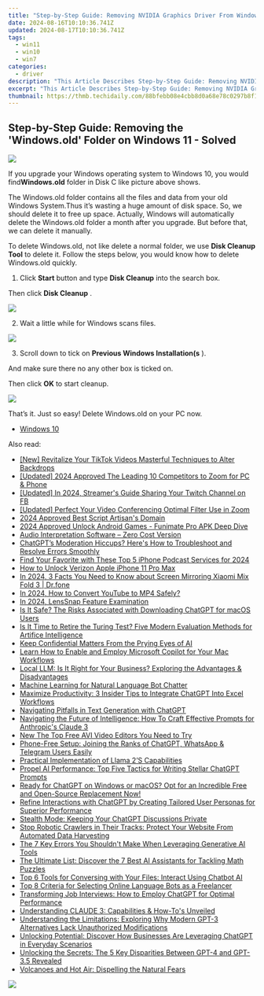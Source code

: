 ```yaml
---
title: "Step-by-Step Guide: Removing NVIDIA Graphics Driver From Windows 10"
date: 2024-08-16T10:10:36.741Z
updated: 2024-08-17T10:10:36.741Z
tags:
  - win11
  - win10
  - win7
categories:
  - driver
description: "This Article Describes Step-by-Step Guide: Removing NVIDIA Graphics Driver From Windows 10"
excerpt: "This Article Describes Step-by-Step Guide: Removing NVIDIA Graphics Driver From Windows 10"
thumbnail: https://thmb.techidaily.com/88bfebb08e4cbb8d0a68e78c0297b8f1e363343f342702915251fd121c5a13e0.jpg
---
```


## Step-by-Step Guide: Removing the 'Windows.old' Folder on Windows 11 - Solved

![](https://images.drivereasy.com/wp-content/uploads/2017/02/1-15.png)

 If you upgrade your Windows operating system to Windows 10, you would find**Windows.old** folder in Disk C like picture above shows.

 The Windows.old folder contains all the files and data from your old Windows System.Thus it’s wasting a huge amount of disk space. So, we should delete it to free up space. Actually, Windows will automatically delete the Windows.old folder a month after you upgrade. But before that, we can delete it manually.

 To delete Windows.old, not like delete a normal folder, we use **Disk Cleanup Tool** to delete it. Follow the steps below, you would know how to delete Windows.old quickly.

 1) Click **Start**  button and type **Disk Cleanup**  into the search box.

 Then click **Disk Cleanup** .

![](https://images.drivereasy.com/wp-content/uploads/2017/02/2-14.png)

2) Wait a little while for Windows scans files.

![](https://images.drivereasy.com/wp-content/uploads/2017/02/4-8.png)

 3) Scroll down to tick on **Previous Windows Installation(s** ).

And make sure there no any other box is ticked on.

 Then click **OK** to start cleanup.

![](https://images.drivereasy.com/wp-content/uploads/2017/02/3-8.png)

That’s it. Just so easy! Delete Windows.old on your PC now.

* [Windows 10](https://tools.techidaily.com/drivereasy/download/)

<ins class="adsbygoogle"
     style="display:block"
     data-ad-format="autorelaxed"
     data-ad-client="ca-pub-7571918770474297"
     data-ad-slot="1223367746"></ins>



<ins class="adsbygoogle"
     style="display:block"
     data-ad-client="ca-pub-7571918770474297"
     data-ad-slot="8358498916"
     data-ad-format="auto"
     data-full-width-responsive="true"></ins>

<span class="atpl-alsoreadstyle">Also read:</span>
<div><ul>
<li><a href="https://tiktok-videos.techidaily.com/new-revitalize-your-tiktok-videos-masterful-techniques-to-alter-backdrops/"><u>[New] Revitalize Your TikTok Videos  Masterful Techniques to Alter Backdrops</u></a></li>
<li><a href="https://screen-video-capture.techidaily.com/updated-2024-approved-the-leading-10-competitors-to-zoom-for-pc-and-phone/"><u>[Updated] 2024 Approved  The Leading 10 Competitors to Zoom for PC & Phone</u></a></li>
<li><a href="https://facebook-videos.techidaily.com/updated-in-2024-streamers-guide-sharing-your-twitch-channel-on-fb/"><u>[Updated] In 2024, Streamer's Guide  Sharing Your Twitch Channel on FB</u></a></li>
<li><a href="https://screen-sharing-recording.techidaily.com/updated-perfect-your-video-conferencing-optimal-filter-use-in-zoom/"><u>[Updated] Perfect Your Video Conferencing  Optimal Filter Use in Zoom</u></a></li>
<li><a href="https://extra-hints.techidaily.com/2024-approved-best-script-artisans-domain/"><u>2024 Approved  Best Script Artisan's Domain</u></a></li>
<li><a href="https://some-guidance.techidaily.com/2024-approved-unlock-android-games-funimate-pro-apk-deep-dive/"><u>2024 Approved  Unlock Android Games - Funimate Pro APK Deep Dive</u></a></li>
<li><a href="https://fox-http.techidaily.com/audio-interpretation-software-zero-cost-version/"><u>Audio Interpretation Software – Zero Cost Version</u></a></li>
<li><a href="https://tech-recovery.techidaily.com/chatgpts-moderation-hiccups-heres-how-to-troubleshoot-and-resolve-errors-smoothly/"><u>ChatGPT’s Moderation Hiccups? Here's How to Troubleshoot and Resolve Errors Smoothly</u></a></li>
<li><a href="https://some-techniques.techidaily.com/find-your-favorite-with-these-top-5-iphone-podcast-services-for-2024/"><u>Find Your Favorite with These Top 5 iPhone Podcast Services for 2024</u></a></li>
<li><a href="https://sim-unlock.techidaily.com/how-to-unlock-verizon-apple-iphone-11-pro-max-by-drfone-ios/"><u>How to Unlock Verizon Apple iPhone 11 Pro Max</u></a></li>
<li><a href="https://screen-mirror.techidaily.com/in-2024-3-facts-you-need-to-know-about-screen-mirroring-xiaomi-mix-fold-3-drfone-by-drfone-android/"><u>In 2024, 3 Facts You Need to Know about Screen Mirroring Xiaomi Mix Fold 3 | Dr.fone</u></a></li>
<li><a href="https://youtube-videos.techidaily.com/in-2024-how-to-convert-youtube-to-mp4-safely/"><u>In 2024, How to Convert YouTube to MP4 Safely?</u></a></li>
<li><a href="https://screen-activity-recording.techidaily.com/in-2024-lenssnap-feature-examination/"><u>In 2024, LensSnap Feature Examination</u></a></li>
<li><a href="https://tech-haven.techidaily.com/is-it-safe-the-risks-associated-with-downloading-chatgpt-for-macos-users/"><u>Is It Safe? The Risks Associated with Downloading ChatGPT for macOS Users</u></a></li>
<li><a href="https://tech-haven.techidaily.com/is-it-time-to-retire-the-turing-test-five-modern-evaluation-methods-for-artifice-intelligence/"><u>Is It Time to Retire the Turing Test? Five Modern Evaluation Methods for Artifice Intelligence</u></a></li>
<li><a href="https://tech-haven.techidaily.com/keep-confidential-matters-from-the-prying-eyes-of-ai/"><u>Keep Confidential Matters From the Prying Eyes of AI</u></a></li>
<li><a href="https://tech-haven.techidaily.com/learn-how-to-enable-and-employ-microsoft-copilot-for-your-mac-workflows/"><u>Learn How to Enable and Employ Microsoft Copilot for Your Mac Workflows</u></a></li>
<li><a href="https://tech-haven.techidaily.com/local-llm-is-it-right-for-your-business-exploring-the-advantages-and-disadvantages/"><u>Local LLM: Is It Right for Your Business? Exploring the Advantages & Disadvantages</u></a></li>
<li><a href="https://tech-haven.techidaily.com/machine-learning-for-natural-language-bot-chatter/"><u>Machine Learning for Natural Language Bot Chatter</u></a></li>
<li><a href="https://tech-haven.techidaily.com/maximize-productivity-3-insider-tips-to-integrate-chatgpt-into-excel-workflows/"><u>Maximize Productivity: 3 Insider Tips to Integrate ChatGPT Into Excel Workflows</u></a></li>
<li><a href="https://tech-haven.techidaily.com/navigating-pitfalls-in-text-generation-with-chatgpt/"><u>Navigating Pitfalls in Text Generation with ChatGPT</u></a></li>
<li><a href="https://tech-haven.techidaily.com/navigating-the-future-of-intelligence-how-to-craft-effective-prompts-for-anthropics-claude-3/"><u>Navigating the Future of Intelligence: How To Craft Effective Prompts for Anthropic's Claude 3</u></a></li>
<li><a href="https://ai-video-apps.techidaily.com/new-the-top-free-avi-video-editors-you-need-to-try/"><u>New The Top Free AVI Video Editors You Need to Try</u></a></li>
<li><a href="https://tech-haven.techidaily.com/phone-free-setup-joining-the-ranks-of-chatgpt-whatsapp-and-telegram-users-easily/"><u>Phone-Free Setup: Joining the Ranks of ChatGPT, WhatsApp & Telegram Users Easily</u></a></li>
<li><a href="https://tech-haven.techidaily.com/practical-implementation-of-llama-2s-capabilities/"><u>Practical Implementation of Llama 2’S Capabilities</u></a></li>
<li><a href="https://tech-haven.techidaily.com/propel-ai-performance-top-five-tactics-for-writing-stellar-chatgpt-prompts/"><u>Propel AI Performance: Top Five Tactics for Writing Stellar ChatGPT Prompts</u></a></li>
<li><a href="https://tech-haven.techidaily.com/ready-for-chatgpt-on-windows-or-macos-opt-for-an-incredible-free-and-open-source-replacement-now/"><u>Ready for ChatGPT on Windows or macOS? Opt for an Incredible Free and Open-Source Replacement Now!</u></a></li>
<li><a href="https://tech-haven.techidaily.com/refine-interactions-with-chatgpt-by-creating-tailored-user-personas-for-superior-performance/"><u>Refine Interactions with ChatGPT by Creating Tailored User Personas for Superior Performance</u></a></li>
<li><a href="https://tech-haven.techidaily.com/stealth-mode-keeping-your-chatgpt-discussions-private/"><u>Stealth Mode: Keeping Your ChatGPT Discussions Private</u></a></li>
<li><a href="https://tech-haven.techidaily.com/stop-robotic-crawlers-in-their-tracks-protect-your-website-from-automated-data-harvesting/"><u>Stop Robotic Crawlers in Their Tracks: Protect Your Website From Automated Data Harvesting</u></a></li>
<li><a href="https://tech-haven.techidaily.com/the-7-key-errors-you-shouldnt-make-when-leveraging-generative-ai-tools/"><u>The 7 Key Errors You Shouldn't Make When Leveraging Generative AI Tools</u></a></li>
<li><a href="https://tech-haven.techidaily.com/the-ultimate-list-discover-the-7-best-ai-assistants-for-tackling-math-puzzles/"><u>The Ultimate List: Discover the 7 Best AI Assistants for Tackling Math Puzzles</u></a></li>
<li><a href="https://tech-haven.techidaily.com/top-6-tools-for-conversing-with-your-files-interact-using-chatbot-ai/"><u>Top 6 Tools for Conversing with Your Files: Interact Using Chatbot AI</u></a></li>
<li><a href="https://tech-haven.techidaily.com/top-8-criteria-for-selecting-online-language-bots-as-a-freelancer/"><u>Top 8 Criteria for Selecting Online Language Bots as a Freelancer</u></a></li>
<li><a href="https://tech-haven.techidaily.com/transforming-job-interviews-how-to-employ-chatgpt-for-optimal-performance/"><u>Transforming Job Interviews: How to Employ ChatGPT for Optimal Performance</u></a></li>
<li><a href="https://tech-haven.techidaily.com/understanding-claude-3-capabilities-and-how-tos-unveiled/"><u>Understanding CLAUDE 3: Capabilities & How-To's Unveiled</u></a></li>
<li><a href="https://tech-haven.techidaily.com/understanding-the-limitations-exploring-why-modern-gpt-3-alternatives-lack-unauthorized-modifications/"><u>Understanding the Limitations: Exploring Why Modern GPT-3 Alternatives Lack Unauthorized Modifications</u></a></li>
<li><a href="https://tech-haven.techidaily.com/unlocking-potential-discover-how-businesses-are-leveraging-chatgpt-in-everyday-scenarios/"><u>Unlocking Potential: Discover How Businesses Are Leveraging ChatGPT in Everyday Scenarios</u></a></li>
<li><a href="https://tech-haven.techidaily.com/unlocking-the-secrets-the-5-key-disparities-between-gpt-4-and-gpt-35-revealed/"><u>Unlocking the Secrets: The 5 Key Disparities Between GPT-4 and GPT-3.5 Revealed</u></a></li>
<li><a href="https://tech-haven.techidaily.com/volcanoes-and-hot-air-dispelling-the-natural-fears/"><u>Volcanoes and Hot Air: Dispelling the Natural Fears</u></a></li>
</ul></div>

<!-- affiliate ads begin -->
<a href="https://shop.copernic.com/order/checkout.php?PRODS=41033101&QTY=1&AFFILIATE=108875&CART=1"><img src="https://secure.2checkout.com/images/merchant/8d30aa96e72440759f74bd2306c1fa3d/Copernic-2023-Affiliate-728x90-Elite.png" border="0"></a>
<!-- affiliate ads end -->